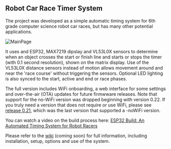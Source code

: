 ## Robot Car Race Timer System
The project was developed as a simple automatic timing system for 6th grade computer science robot car races, but has many other potential applications.

![MainPage](https://github.com/user-attachments/assets/3a7efcf0-fd8a-4053-9d66-3ea6d5c9c996)

It uses and ESP32, MAX7219 dipslay and VL53L0X sensors to determine when an object crosses the start or finish line and starts or stops the timer (with 0.1 second resolution), shown on the matrix display.  Use of the VL53L0X distance sensors instead of motion allows movement around and near the 'race course' without triggering the sensors.  Optional LED lighting is also synced to the start, active and end or race phases.

The full version includes WiFi onboarding, a web interface for some settings and over-the-air (OTA) updates for future firmwware releases.  Note that support for the no-WiFi version was dropped beginning with version 0.22.  If you truly need a version that does not require or use WiFi, please see [release 0.21](https://github.com/Resinchem/Robot-Car-Timer/releases/tag/v0.21), which was the last version that supported a -noWiFi version.

You can watch a video on the build process here: [ESP32 Build: An Automated Timing System for Robot Racers](https://youtu.be/EBmh5WEJYhU)

Please refer to the [wiki](https://github.com/Resinchem/Robot-Car-Timer/wiki) (coming soon) for full information, including installation, setup, options and use of the system.
